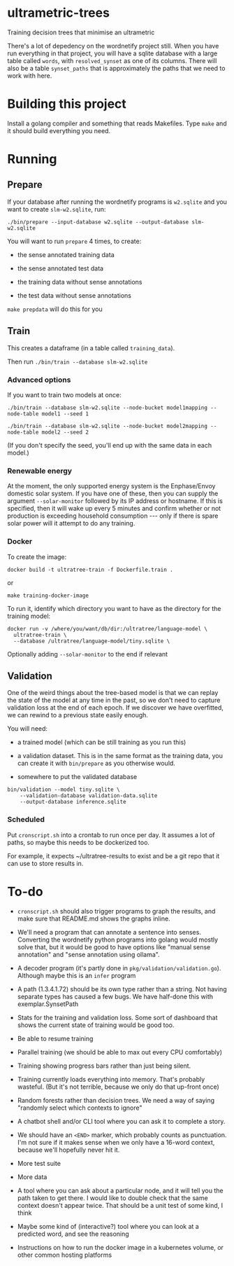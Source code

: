# ultrametric-trees

Training decision trees that minimise an ultrametric

There's a lot of depedency on the wordnetify project still. When you have run everything in that
project, you will have a sqlite database with a large table called `words`, with `resolved_synset` 
as one of its columns. There will also be a table `synset_paths` that is approximately the paths
that we need to work with here.

# Building this project

Install a golang compiler and something that reads Makefiles. Type `make` and it should build
everything you need.

# Running

## Prepare

If your database after running the wordnetify programs is `w2.sqlite` and you want to create
`slm-w2.sqlite`, run:

`./bin/prepare --input-database w2.sqlite --output-database slm-w2.sqlite`

You will want to run `prepare` 4 times, to create:

- the sense annotated training data

- the sense annotated test data

- the training data without sense annotations

- the test data without sense annotations

`make prepdata` will do this for you


## Train

This creates a dataframe (in a table called `training_data`).

Then run `./bin/train --database slm-w2.sqlite`

### Advanced options

If you want to train two models at once:

`./bin/train --database slm-w2.sqlite --node-bucket model1mapping --node-table model1 --seed 1`

`./bin/train --database slm-w2.sqlite --node-bucket model2mapping --node-table model2 --seed 2`

(If you don't specify the seed, you'll end up with the same data in each model.)

### Renewable energy

At the moment, the only supported energy system is the Enphase/Envoy domestic solar system. If you
have one of these, then you can supply the argument `--solar-monitor` followed by its IP address
or hostname. If this is specified, then it will wake up every 5 minutes and confirm whether or
not production is exceeding household consumption --- only if there is spare solar power will it
attempt to do any training.

### Docker

To create the image:

`docker build -t ultratree-train -f Dockerfile.train .`

or

`make training-docker-image`

To run it, identify which directory you want to have as the directory
for the training model:

```
docker run -v /where/you/want/db/dir:/ultratree/language-model \
  ultratree-train \
  --database /ultratree/language-model/tiny.sqlite \
```

Optionally adding `--solar-monitor` to the end if relevant

## Validation

One of the weird things about the tree-based model is that we can
replay the state of the model at any time in the past, so we don't
need to capture validation loss at the end of each epoch. If we 
discover we have overfitted, we can rewind to a previous state
easily enough.

You will need:

- a trained model (which can be still training as you run this)

- a validation dataset. This is in the same format as the training data, 
  you can create it with `bin/prepare` as you otherwise would.
  
- somewhere to put the validated database
  
```
bin/validation --model tiny.sqlite \
    --validation-database validation-data.sqlite
	--output-database inference.sqlite
```

### Scheduled

Put `cronscript.sh` into a crontab to run once per day. It assumes a lot
of paths, so maybe this needs to be dockerized too.

For example, it expects ~/ultratree-results to exist and be a git repo
that it can use to store results in.


# To-do

- `cronscript.sh` should also trigger programs to graph the results, and make sure that README.md shows
  the graphs inline.

- We'll need a program that can annotate a sentence into senses. Converting the wordnetify python programs
  into golang would mostly solve that, but it would be good to have options like "manual sense annotation"
  and "sense annotation using ollama".
  
- A decoder program (it's partly done in `pkg/validation/validation.go`). Although maybe this is an `infer` program

- A path (1.3.4.1.72) should be its own type rather than a string. Not having separate types has caused a few bugs. We have half-done this with exemplar.SynsetPath

- Stats for the training and validation loss. Some sort of dashboard
  that shows the current state of training would be good too.
  
- Be able to resume training

- Parallel training (we should be able to max out every CPU comfortably)

- Training showing progress bars rather than just being silent.

- Training currently loads everything into memory. That's probably wasteful. (But it's not terrible, because
  we only do that up-front once)
  
- Random forests rather than decision trees. We need a way of saying
  "randomly select which contexts to ignore"
  
- A chatbot shell and/or CLI tool where you can ask it to complete a story.

- We should have an `<END>` marker, which probably counts as punctuation. I'm not sure if it makes sense
  when we only have a 16-word context, because we'll hopefully never hit it.
  
- More test suite

- More data

- A tool where you can ask about a particular node, and it will tell you the path taken to get there.
  I would like to double check that the same context doesn't appear twice. That should be a unit test of 
  some kind, I think

- Maybe some kind of (interactive?) tool where you can look at a predicted word, and see the reasoning

- Instructions on how to run the docker image in a kubernetes volume, or other common hosting platforms
